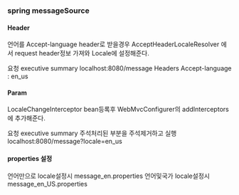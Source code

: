 ### spring messageSource

#### Header
언어를 Accept-language header로 받을경우 AcceptHeaderLocaleResolver 에서
request header정보 가져와 Locale에 설정해준다.

요청 executive summary
localhost:8080/message
Headers
Accept-language : en_us


#### Param
LocaleChangeInterceptor bean등록후 WebMvcConfigurer의 addInterceptors에 추가해준다.

요청 executive summary
주석처리된 부분을 주석제거하고 실행
localhost:8080/message?locale=en_us

#### properties 설정
언어만으로 locale설정시 message_en.properties
언어및국가 locale설정시 message_en_US.properties

